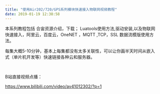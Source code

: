 ```yaml
---
title: "使用Air202/720/GPS系列模块快速接入物联网视频教程"
date: 2019-01-19 12:38:58
---
```


<p>本系列教程包括 合宙资源介绍，下载； Luatools使用方法,驱动安装,以及物联网 快速接入，阿里云，百度云，OneNET ，MQTT ,TCP，SSL 数据流模版使用方法。</p><p>每集大概5-10分钟，基本上每集都没有太多关联性，可以让你画半天时间从嵌入式（单片机开发等）快速链接各种云和服务器。<br></p><p><br></p><p>B站直接视频点播：</p><p><a href="https://www.bilibili.com/video/av41012302/?p=1" target="_blank">https://www.bilibili.com/video/av41012302/?p=1</a><br></p>